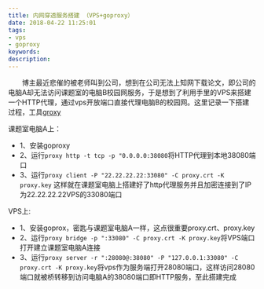 ```yaml
---
title: 内网穿透服务搭建 （VPS+goproxy）
date: 2018-04-22 11:25:01
tags:
- vps
- goproxy
keywords:
description:
---
```

　　博主最近悲催的被老师叫到公司，想到在公司无法上知网下载论文，即公司的电脑A却无法访问课题室的电脑B校园网服务，于是想到了利用手里的VPS来搭建一个HTTP代理，通过vps开放端口直接代理电脑B的校园网。这里记录一下搭建过程，工具[groxy](https://github.com/snail007/goproxy)
<!-- more -->
课题室电脑A上：
* 1、安装goproxy
* 2、运行`proxy http -t tcp -p "0.0.0.0:38080`将HTTP代理到本地38080端口
* 3、运行`proxy client -P "22.22.22.22:33080" -C proxy.crt -K proxy.key`
这样就在课题室电脑上搭建好了http代理服务并且加密连接到了IP为22.22.22.22VPS的33080端口  

VPS上:

* 1、安装goprox，密匙与课题室电脑A一样，这点很重要proxy.crt、proxy.key
* 2、运行`proxy bridge -p ":33080" -C proxy.crt -K proxy.key`将VPS端口打开建立课题室电脑A连接
* 3、运行`proxy server -r ":28080@:38080" -P "127.0.0.1:33080" -C proxy.crt -K proxy.key`将vps作为服务端打开28080端口，这样访问28080端口就被桥转移到访问电脑A的38080端口即HTTP服务，至此搭建完成